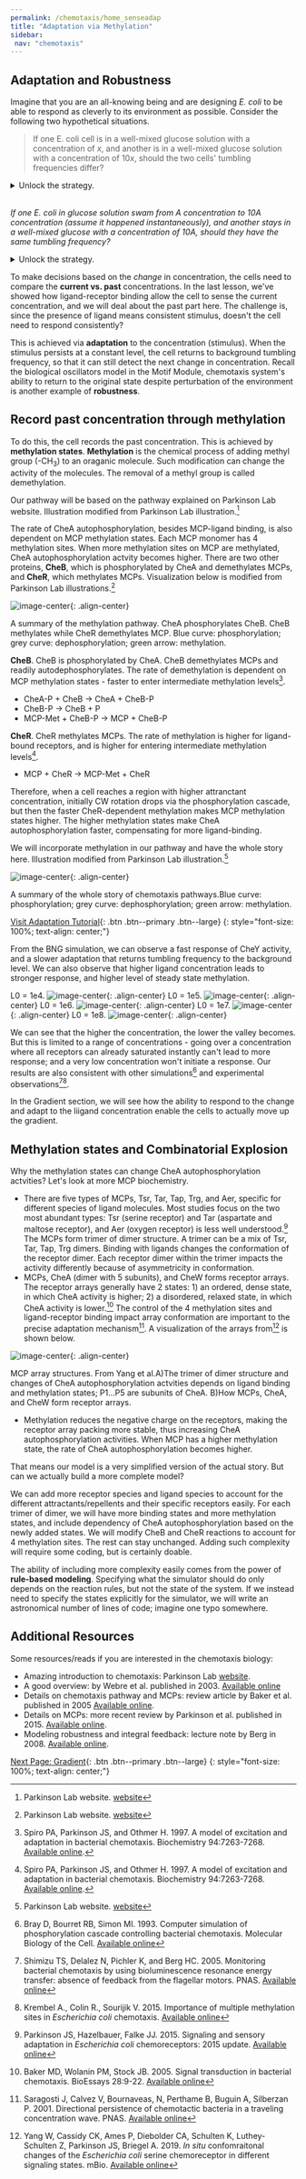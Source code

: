 ```yaml
---
permalink: /chemotaxis/home_senseadap
title: "Adaptation via Methylation"
sidebar:
 nav: "chemotaxis"
---
```


## Adaptation and Robustness

Imagine that you are an all-knowing being and are designing *E. coli* to be able to respond as cleverly to its environment as possible. Consider the following two hypothetical situations.

> If one E. coli cell is in a well-mixed glucose solution with a concentration of *x*, and another is in a well-mixed glucose solution with a concentration of 10*x*, should the two cells' tumbling frequencies differ?
<details>
<summary>Unlock the strategy.</summary>
Yes.

 - If the second one tumbles less, it will have a harder time to move towards a even higher concentration.
 - The cell should go back to original tumbling frequency when no gradient presents despite what the concentration is.

</details>
<br>

*If one E. coli in glucose solution swam from A concentration to 10A concentration (assume it happened instantaneously), and another stays in a well-mixed glucose with a concentration of 10A, should they have the same tumbling frequency?*
<details>
<summary>Unlock the strategy.</summary>
No.

 - The first one sensed a *change* in concentration, which indicates that if it keeps swimming in this direction, it might enter an area with higher concentration, so it should decrease tumbling frequency.

 - The cell should decide tumbling frequency based on the *change*, not the absolute concentration.

</details>

To make decisions based on the *change* in concentration, the cells need to compare the **current vs. past** concentrations. In the last lesson, we've showed how ligand-receptor binding allow the cell to sense the current concentration, and we will deal about the past part here. The challenge is, since the presence of ligand means consistent stimulus, doesn't the cell need to respond consistently?

This is achieved via **adaptation** to the concentration (stimulus). When the stimulus persists at a constant level, the cell returns to background tumbling frequency, so that it can still detect the next change in concentration. Recall the biological oscillators model in the Motif Module, chemotaxis system's ability to return to the original state despite perturbation of the environment is another example of **robustness**.

## Record past concentration through methylation

To do this, the cell records the past concentration. This is achieved by **methylation states**. **Methylation** is the chemical process of adding methyl group (-CH<sub>3</sub>) to an oraganic molecule. Such modification can change the activity of the molecules. The removal of a methyl group is called demethylation.

Our pathway will be based on the pathway explained on Parkinson Lab website. Illustration modified from Parkinson Lab illustration.[^ParkinsonLab]

The rate of CheA autophosphorylation, besides MCP-ligand binding, is also dependent on MCP methylation states. Each MCP monomer has 4 methylation sites. When more methylation sites on MCP are methylated, CheA autophosphorylation actvity becomes higher. There are two other proteins, **CheB**, which is phosphorylated by CheA and demethylates MCPs, and **CheR**, which methylates MCPs. Visualization below is modified from Parkinson Lab illustrations.[^ParkinsonLab]

 ![image-center](../assets/images/chemotaxis_methylation.png){: .align-center}
 <figcaption>A summary of the methylation pathway. CheA phosphorylates CheB. CheB methylates while CheR demethylates MCP. Blue curve: phosphorylation; grey curve: dephosphorylation; green arrow: methylation.</figcaption>

**CheB**. CheB is phosphorylated by CheA. CheB demethylates MCPs and readily autodephosphorylates. The rate of demethylation is dependent on MCP methylation states - faster to enter intermediate methylation levels[^Spiro1997].
 - CheA-P + CheB -> CheA + CheB-P
 - CheB-P -> CheB + P
 - MCP-Met + CheB-P -> MCP + CheB-P

**CheR**. CheR methylates MCPs. The rate of methylation is higher for ligand-bound receptors, and is higher for entering intermediate methylation levels[^Spiro1997].
 - MCP + CheR -> MCP-Met + CheR

Therefore, when a cell reaches a region with higher attranctant concentration, initially CW rotation drops via the phosphorylation cascade, but then the faster CheR-dependent methylation makes MCP methylation states higher. The higher methylation states make CheA autophosphorylation faster, compensating for more ligand-binding.

We will incorporate methylation in our pathway and have the whole story here. Illustration modified from Parkinson Lab illustration.[^ParkinsonLab]

 ![image-center](../assets/images/chemotaxis_wholestory.png){: .align-center}
 <figcaption>A summary of the whole story of chemotaxis pathways.Blue curve: phosphorylation; grey curve: dephosphorylation; green arrow: methylation.</figcaption>

[Visit Adaptation Tutorial](tutorial_adap){: .btn .btn--primary .btn--large}
{: style="font-size: 100%; text-align: center;"}

From the BNG simulation, we can observe a fast response of CheY activity, and a slower adaptation that returns tumbling frequency to the background level. We can also observe that higher ligand concentration leads to stronger response, and higher level of steady state methylation.

L0 = 1e4.
![image-center](../assets/images/chemotaxis_tutorial_oneadd1e4.png){: .align-center}
L0 = 1e5.
![image-center](../assets/images/chemotaxis_tutorial_oneadd1e5.png){: .align-center}
L0 = 1e6.
![image-center](../assets/images/chemotaxis_tutorial_oneadd1e6.png){: .align-center}
L0 = 1e7.
![image-center](../assets/images/chemotaxis_tutorial_oneadd1e7.png){: .align-center}
L0 = 1e8.
![image-center](../assets/images/chemotaxis_tutorial_oneadd1e8.png){: .align-center}

We can see that the higher the concentration, the lower the valley becomes. But this is limited to a range of concentrations - going over a concentration where all receptors can already saturated instantly can't lead to more response; and a very low concentration won't initiate a response. Our results are also consistent with other simulations[^Bray1993] and experimental observations[^Shimizu2005][^Krembel2015].

In the Gradient section, we will see how the ability to respond to the change and adapt to the liigand concentration enable the cells to actually move up the gradient.

## Methylation states and Combinatorial Explosion

Why the methylation states can change CheA autophosphorylation actvities? Let's look at more MCP biochemistry.

 - There are five types of MCPs, Tsr, Tar, Tap, Trg, and Aer, specific for different species of ligand molecules. Most studies focus on the two most abundant types: Tsr (serine receptor) and Tar (aspartate and maltose receptor), and Aer (oxygen receptor) is less well understood.[^Parkinson2015] The MCPs form trimer of dimer structure. A trimer can be a mix of Tsr, Tar, Tap, Trg dimers. Binding with ligands changes the conformation of the receptor dimer. Each receptor dimer within the trimer impacts the activity differently because of asymmetricity in conformation.
 - MCPs, CheA (dimer with 5 subunits), and CheW forms receptor arrays. The receptor arrays generally have 2 states: 1) an ordered, dense state, in which CheA activity is higher; 2) a disordered, relaxed state, in which CheA activity is lower.[^Baker2005] The control of the 4 methylation sites and ligand-receptor binding impact array conformation are important to the precise adaptation mechanism[^Saragosti2001]. A visualization of the arrays from[^Yang2019] is shown below.

 ![image-center](../assets/images/chemotaxis_intro_tod.png){: .align-center}
 <figcaption>MCP array structures. From Yang et al.A)The trimer of dimer structure and changes of CheA autophosphorylation actvities depends on ligand binding and methylation states; P1...P5 are subunits of CheA. B)How MCPs, CheA, and CheW form receptor arrays.</figcaption>

 - Methylation reduces the negative charge on the receptors, making the receptor array packing more stable, thus increasing CheA autophosphorylation activities. When MCP has a higher methylation state, the rate of CheA autophosphorylation becomes higher.

That means our model is a very simplified version of the actual story. But can we actually build a more complete model?

We can add more receptor species and ligand species to account for the different attractants/repellents and their specific receptors easily. For each trimer of dimer, we will have more binding states and more methylation states, and include dependency of CheA autophosphorylation based on the newly added states. We will modify CheB and CheR reactions to account for 4 methylation sites. The rest can stay unchanged. Adding such complexity will require some coding, but is certainly doable.

The ability of including more complexity easily comes from the power of **rule-based modeling**. Specifying what the simulator should do only depends on the reaction rules, but not the state of the system. If we instead need to specify the states explicitly for the simulator, we will write an astronomical number of lines of code; imagine one typo somewhere.

## Additional Resources

Some resources/reads if you are interested in the chemotaxis biology:
 - Amazing introduction to chemotaxis: Parkinson Lab [website](http://chemotaxis.biology.utah.edu/Parkinson_Lab/projects/ecolichemotaxis/ecolichemotaxis.html).
 - A good overview: by Webre et al. published in 2003. [Available online](https://www.cell.com/current-biology/pdf/S0960-9822(02)01424-0.pdf)
 - Details on chemotaxis pathway and MCPs: review article by Baker et al. published in 2005 [Available online](https://pubmed.ncbi.nlm.nih.gov/16369945/).
 - Details on MCPs: more recent review by Parkinson et al. published in 2015. [Available online](https://www.sciencedirect.com/science/article/abs/pii/S0966842X15000578).
 - Modeling robustness and integral feedback: lecture note by Berg in 2008. [Available online](https://www.weizmann.ac.il/mcb/UriAlon/sites/mcb.UriAlon/files/uploads/lecture_notes_-_robustness_in_bacterial_chemotaxis_.pdf).


[^Munroe]: Randall Munroe. What If? [Available online](https://what-if.xkcd.com/)

[^Pierucci1978]: Pierucci O. 1978. Dimensions of *Escherichia coli* at various growth rates: Model of envelope growth. Journal of Bacteriology 135(2):559-574. [Available online](https://jb.asm.org/content/jb/135/2/559.full.pdf)

[^Sim2017]: Sim M, Koirala S, Picton D, Strahl H, Hoskisson PA, Rao CV, Gillespie CS, Aldridge PD. 2017. Growth rate control of flaggelar assembly in *Escherichia coli* strain RP437. Scientific Reports 7:41189. [Available online](https://www.nature.com/articles/srep41189#:~:text=Escherichia%20coli%20is%20a%20prominent,distributed%20across%20the%20cell%20surface.)

[^Baker2005]: Baker MD, Wolanin PM, Stock JB. 2005. Signal transduction in bacterial chemotaxis. BioEssays 28:9-22. [Available online](https://pubmed.ncbi.nlm.nih.gov/16369945/)

[^Weis1990]: Weis RM, Koshland DE. 1990. Chemotaxis in *Escherichia coli* proceeds efficiently from different initial tumble frequencies. Journal of Bacteriology 172:2. [Available online](https://jb.asm.org/content/jb/172/2/1099.full.pdf)

[^Berg2000]: Berg HC. 2000. Motile behavior of bacteria. Physics today 53(1):24. [Available online](https://physicstoday.scitation.org/doi/pdf/10.1063/1.882934)

[^Achouri2015]: Achouri S, Wright JA, Evans L, Macleod C, Fraser G, Cicuta P, Bryant CE. 2015. The frequency and duration of *Salmonella* macrophage adhesion events determines infection efficiency. Philosophical transactions B 370(1661). [Available online](https://www.ncbi.nlm.nih.gov/pmc/articles/PMC4275903/)

[^Turner2016]: Turner L, Ping L, Neubauer M, Berg HC. 2016. Visualizing flagella while tracking bacteria. Biophysical Journal 111(3):630--639.[Available online](https://pubmed.ncbi.nlm.nih.gov/27508446/)

[^Parkinson2015]: Parkinson JS, Hazelbauer, Falke JJ. 2015. Signaling and sensory adaptation in *Escherichia coli* chemoreceptors: 2015 update. [Available online](https://www.sciencedirect.com/science/article/abs/pii/S0966842X15000578)

[^Yang2019]: Yang W, Cassidy CK, Ames P, Diebolder CA, Schulten K, Luthey-Schulten Z, Parkinson JS, Briegel A. 2019. *In situ* confomraitonal changes of the *Escherichia coli* serine chemoreceptor in different signaling states. mBio. [Available online](https://mbio.asm.org/content/10/4/e00973-19/article-info)

[^Saragosti2001]: Saragosti J, Calvez V, Bournaveas, N, Perthame B, Buguin A, Silberzan P. 2001. Directional persistence of chemotactic bacteria in a traveling concentration wave. PNAS. [Available online](https://www.pnas.org/content/pnas/108/39/16235.full.pdf)

[^Hlavacek2003]: Hlavacek WS, Faeder JR, Blinov ML, Perelson AS, Goldsten B. 2003. The complexity of complexes in signal transduction. Biotechnology and Bioengineering 84(7):783-94. [Available online](https://onlinelibrary.wiley.com/doi/abs/10.1002/bit.10842)

[^Hlavacek2006]: Hlavacek WS, Faeder JR, Blinov ML, Posner RG, Hucka M, Fontana W. 2006. Rules for modeling signal-transduction systems. Science Signaling 344:re6. [Available online](https://stke.sciencemag.org/content/2006/344/re6.long)

[^ParkinsonLab]: Parkinson Lab website. [website](http://chemotaxis.biology.utah.edu/Parkinson_Lab/projects/ecolichemotaxis/ecolichemotaxis.html)

[^Spiro1997]: Spiro PA, Parkinson JS, and Othmer H. 1997. A model of excitation and adaptation in bacterial chemotaxis. Biochemistry 94:7263-7268. [Available online](https://www.pnas.org/content/94/14/7263).

[^Bray1993]: Bray D, Bourret RB, Simon MI. 1993. Computer simulation of phosphorylation cascade controlling bacterial chemotaxis. Molecular Biology of the Cell. [Available online](https://www.ncbi.nlm.nih.gov/pmc/articles/PMC300951/)

[^Li2004]: Li M, Hazelbauer GL. 2004. Cellular stoichimetry of the components of the chemotaxis signaling complex. Journal of Bacteriology. [Available online](https://jb.asm.org/content/186/12/3687)

[^Stock1991]: Stock J, Lukat GS. 1991. Intracellular signal transduction networks. Annual Review of Biophysics and Biophysical Chemistry. [Available online](https://www.annualreviews.org/doi/abs/10.1146/annurev.bb.20.060191.000545)

[^Shimizu2005]: Shimizu TS, Delalez N, Pichler K, and Berg HC. 2005. Monitoring bacterial chemotaxis by using bioluminescence resonance energy transfer: absence of feedback from the flagellar motors. PNAS. [Available online](https://www.pnas.org/content/103/7/2093/)

[^Krembel2015]: Krembel A., Colin R., Sourijik V. 2015. Importance of multiple methylation sites in *Escherichia coli* chemotaxis. [Available online](https://journals.plos.org/plosone/article?id=10.1371/journal.pone.0145582)

[Next Page: Gradient](home_gradient){: .btn .btn--primary .btn--large}
{: style="font-size: 100%; text-align: center;"}

